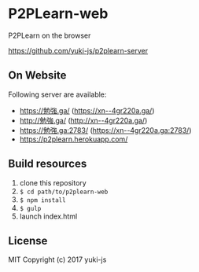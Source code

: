 # P2PLearn-web

P2PLearn on the browser

https://github.com/yuki-js/p2plearn-server

## On Website

Following server are available:
* https://勉強.ga/ (https://xn--4gr220a.ga/)
* http://勉強.ga/ (http://xn--4gr220a.ga/)
* https://勉強.ga:2783/ (https://xn--4gr220a.ga:2783/)
* https://p2plearn.herokuapp.com/

## Build resources

1. clone this repository
1. `$ cd path/to/p2plearn-web`
1. `$ npm install`
1. `$ gulp`
1. launch index.html

## License
MIT
Copyright (c) 2017 yuki-js
